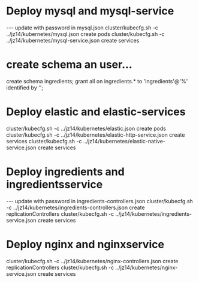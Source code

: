 # Deploy mysql and mysql-service
--- update with password in mysql.json
cluster/kubecfg.sh -c ../jz14/kubernetes/mysql.json create pods
cluster/kubecfg.sh -c ../jz14/kubernetes/mysql-service.json create services

# create schema an user...
create schema ingredients;
grant all on ingredients.* to 'ingredients'@'%' identified by '<PASSWORD>';

# Deploy elastic and elastic-services
cluster/kubecfg.sh -c ../jz14/kubernetes/elastic.json create pods
cluster/kubecfg.sh -c ../jz14/kubernetes/elastic-http-service.json create services
cluster/kubecfg.sh -c ../jz14/kubernetes/elastic-native-service.json create services


# Deploy ingredients and ingredientsservice
--- update with password in ingredients-controllers.json
cluster/kubecfg.sh -c ../jz14/kubernetes/ingredients-controllers.json create replicationControllers
cluster/kubecfg.sh -c ../jz14/kubernetes/ingredients-service.json create services


# Deploy nginx and nginxservice
cluster/kubecfg.sh -c ../jz14/kubernetes/nginx-controllers.json create replicationControllers
cluster/kubecfg.sh -c ../jz14/kubernetes/nginx-service.json create services
